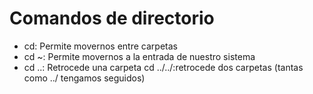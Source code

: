 # Comandos de directorio
- cd: Permite movernos entre carpetas
- cd ~: Permite movernos a la entrada de nuestro sistema
- cd ..: Retrocede una carpeta
cd ../../:retrocede dos carpetas (tantas como ../ tengamos seguidos)